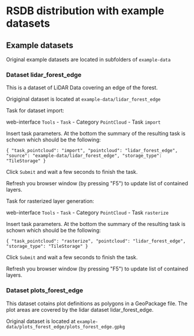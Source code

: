 # RSDB distribution with example datasets




## Example datasets

Original example datasets are located in subfolders of `example-data`

### Dataset lidar_forest_edge

This is a dataset of LiDAR Data covering an edge of the forest.

Origiginal dataset is located at `example-data/lidar_forest_edge`

Task for dataset import:

web-interface `Tools` - `Task` - Category `PointCloud` - Task `import`

Insert task parameters. At the bottom the summary of the resulting task is schown which should be the following:

`{ "task_pointcloud": "import", "pointcloud": "lidar_forest_edge", "source": "example-data/lidar_forest_edge", "storage_type": "TileStorage" }`

Click `Submit` and wait a few seconds to finish the task.

Refresh you browser window (by pressing "F5") to update list of contained layers.

Task for rasterized layer generation:

web-interface `Tools` - `Task` - Category `PointCloud` - Task `rasterize`

Insert task parameters. At the bottom the summary of the resulting task is schown which should be the following:

`{ "task_pointcloud": "rasterize", "pointcloud": "lidar_forest_edge", "storage_type": "TileStorage" }`

Click `Submit` and wait a few seconds to finish the task.

Refresh you browser window (by pressing "F5") to update list of contained layers.

### Dataset plots_forest_edge

This dataset cotains plot definitions as polygons in a GeoPackage file. The plot areas are covered by the lidar dataset lidar_forest_edge.

Original dataset is located at `example-data/plots_forest_edge/plots_forest_edge.gpkg`